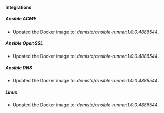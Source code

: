 
#### Integrations

##### Ansible ACME

- Updated the Docker image to: *demisto/ansible-runner:1.0.0.4886544*.

##### Ansible OpenSSL

- Updated the Docker image to: *demisto/ansible-runner:1.0.0.4886544*.

##### Ansible DNS

- Updated the Docker image to: *demisto/ansible-runner:1.0.0.4886544*.

##### Linux

- Updated the Docker image to: *demisto/ansible-runner:1.0.0.4886544*.

